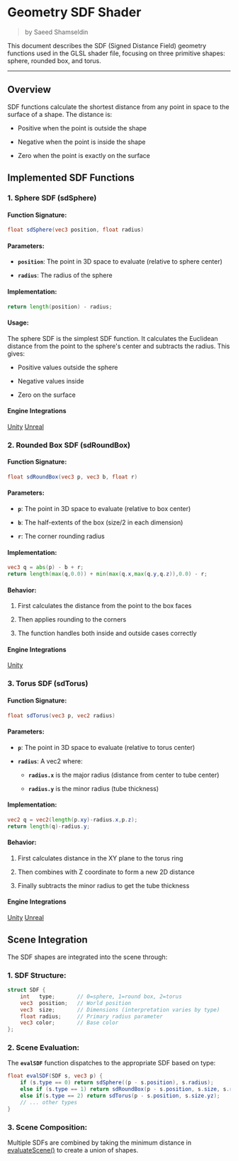 <div class="container">
    <h1 class="main-heading">Geometry SDF Shader</h1>
    <blockquote class="author">by Saeed Shamseldin</blockquote>
</div>

This document describes the SDF (Signed Distance Field) geometry functions used in the GLSL shader file, focusing on three primitive shapes: sphere, rounded box, and torus.

---

## Overview

SDF functions calculate the shortest distance from any point in space to the surface of a shape. The distance is:

- Positive when the point is outside the shape

- Negative when the point is inside the shape

- Zero when the point is exactly on the surface

## Implemented SDF Functions

### 1. Sphere SDF (sdSphere)
#### Function Signature:

```glsl
float sdSphere(vec3 position, float radius)
```
#### Parameters:

- **`position`**: The point in 3D space to evaluate (relative to sphere center)

- **`radius`**: The radius of the sphere

#### Implementation:

```glsl
return length(position) - radius;
```
#### Usage:

The sphere SDF is the simplest SDF function. It calculates the Euclidean distance from the point to the sphere's center and subtracts the radius. This gives:

- Positive values outside the sphere

- Negative values inside

- Zero on the surface

#### Engine Integrations

<div class="button-row">
  <a class="custom-button md-button" href="../../../../engines/unity/sdfs/sphere">Unity</a>
    <a class="custom-button md-button" href="../../../../engines/unreal/sdfs/sphere">Unreal</a>
</div>

### 2. Rounded Box SDF (sdRoundBox)
#### Function Signature:

```glsl
float sdRoundBox(vec3 p, vec3 b, float r)
```
#### Parameters:

- **`p`**: The point in 3D space to evaluate (relative to box center)

- **`b`**: The half-extents of the box (size/2 in each dimension)

- **`r`**: The corner rounding radius

#### Implementation:

```glsl
vec3 q = abs(p) - b + r;
return length(max(q,0.0)) + min(max(q.x,max(q.y,q.z)),0.0) - r;
```
#### Behavior:

1. First calculates the distance from the point to the box faces

2. Then applies rounding to the corners

3. The function handles both inside and outside cases correctly

#### Engine Integrations

<div class="button-row">
  <a class="custom-button md-button" href="../../../../engines/unity/sdfs/cube">Unity</a>
</div>


### 3. Torus SDF (sdTorus)

#### Function Signature:
```glsl
float sdTorus(vec3 p, vec2 radius)
```
#### Parameters:

- **`p`**: The point in 3D space to evaluate (relative to torus center)

- **`radius`**: A vec2 where:

    - **`radius.x`** is the major radius (distance from center to tube center)

    - **`radius.y`** is the minor radius (tube thickness)

#### Implementation:

```glsl
vec2 q = vec2(length(p.xy)-radius.x,p.z);
return length(q)-radius.y;
```
#### Behavior:

1. First calculates distance in the XY plane to the torus ring

2. Then combines with Z coordinate to form a new 2D distance

3. Finally subtracts the minor radius to get the tube thickness

#### Engine Integrations

<div class="button-row">
  <a class="custom-button md-button" href="../../../../engines/unity/sdfs/torus">Unity</a>
  <a class="custom-button md-button" href="../../../../engines/unreal/sdfs/torus">Unreal</a>
</div>

## Scene Integration

The SDF shapes are integrated into the scene through:

### 1. SDF Structure:
```glsl
struct SDF {
    int   type;       // 0=sphere, 1=round box, 2=torus
    vec3  position;   // World position
    vec3  size;       // Dimensions (interpretation varies by type)
    float radius;     // Primary radius parameter
    vec3 color;       // Base color
};
```

### 2. Scene Evaluation:
The **`evalSDF`** function dispatches to the appropriate SDF based on type:

```glsl
float evalSDF(SDF s, vec3 p) {
    if (s.type == 0) return sdSphere((p - s.position), s.radius);
    else if (s.type == 1) return sdRoundBox(p - s.position, s.size, s.radius);
    else if(s.type == 2) return sdTorus(p - s.position, s.size.yz);
    // ... other types
}
```

### 3. Scene Composition:
Multiple SDFs are combined by taking the minimum distance in [evaluateScene()](./SDF_Shader.md#scene-evaluation) to create a union of shapes.